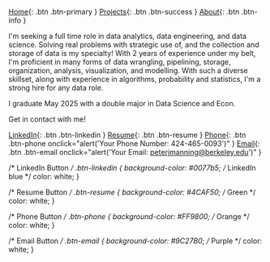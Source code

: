 [Home](README.md){: .btn .btn-primary } 
[Projects](projectPage.md){: .btn .btn-success } 
[About](about.md){: .btn .btn-info }

I'm seeking a full time role in data analytics, data engineering, and data science.
Solving real problems with strategic use of, and the collection and storage of data is my specialty! With 2 years of experience under my belt, 
I'm proficient in many forms of data wrangling, pipelining, storage, organization, analysis, visualization, and modelling. With such a diverse skillset, 
along with experience in algorithms, probability and statistics, I'm a strong hire for any data role.

I graduate May 2025 with a double major in Data Science and Econ.

Get in contact with me!

[LinkedIn](https://www.linkedin.com/in/peterxmanning){: .btn .btn-linkedin }
[Resume](https://docs.google.com/document/d/12OT1G2pk7JruC2Z_F1J2xMmz6Qf-urPc/edit?usp=sharing&ouid=116509027107431059441&rtpof=true&sd=true){: .btn .btn-resume }
[Phone](#){: .btn .btn-phone onclick="alert('Your Phone Number: 424-465-0093')" }
[Email](#){: .btn .btn-email onclick="alert('Your Email: peterjmanning@berkeley.edu')" }

/* LinkedIn Button */
.btn-linkedin {
  background-color: #0077b5; /* LinkedIn blue */
  color: white;
}

/* Resume Button */
.btn-resume {
  background-color: #4CAF50; /* Green */
  color: white;
}

/* Phone Button */
.btn-phone {
  background-color: #FF9800; /* Orange */
  color: white;
}

/* Email Button */
.btn-email {
  background-color: #9C27B0; /* Purple */
  color: white;
}
